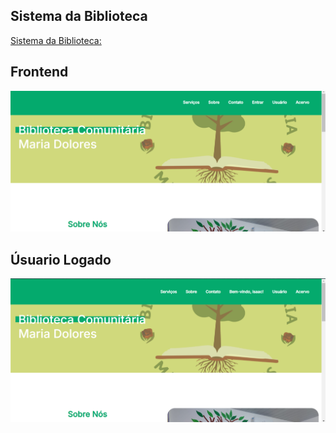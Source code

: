 ## Sistema da Biblioteca
[Sistema da Biblioteca:](https://obrasocialchicoxavier.com.br/)
## Frontend
![Pagina Inicial](img/pagina_inicial.png)

## Úsuario Logado

![Pagina Inicial](img/user_logado.png)